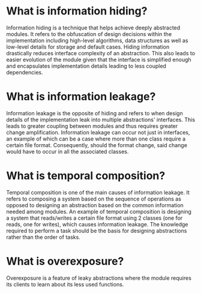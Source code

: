 # What is information hiding?

Information hiding is a technique that helps achieve deeply abstracted modules.
It refers to the obfuscation of design decisions within the implementation
including high-level algorithms, data structures as well as low-level details
for storage and default cases. Hiding information drastically reduces
interface complexity of an abstraction. This also leads to easier
evolution of the module given that the interface is simplified enough
and encapsulates implementation details leading to less coupled dependencies.

# What is information leakage?

Information leakage is the opposite of hiding and refers to when design details
of the implementation leak into multiple abstractions' interfaces. This leads
to greater coupling between modules and thus requires greater change amplification.
Information leakage can occur not just in interfaces, an example of which can be
a case where more than one class require a certain file format. Consequently,
should the format change, said change would have to occur in all the associated classes.

# What is temporal composition?

Temporal composition is one of the main causes of information leakage. It refers to
composing a system based on the sequence of operations as opposed to designing an abstraction
based on the common information needed among modules. An example of temporal composition is
designing a system that reads/writes a certain file format using 2 classes (one for reads,
one for writes), which causes information leakage. The knowledge required to perform a task
should be the basis for designing abstractions rather than the order of tasks.

# What is overexposure?

Overexposure is a feature of leaky abstractions where the module requires its clients
to learn about its less used functions.


